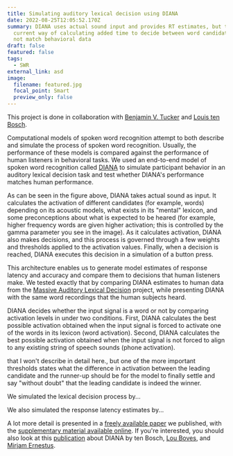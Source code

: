 ```yaml
---
title: Simulating auditory lexical decision using DIANA
date: 2022-08-25T12:05:52.170Z
summary: DIANA uses actual sound input and provides RT estimates, but the
  current way of calculating added time to decide between word candidates does
  not match behavioral data
draft: false
featured: false
tags:
  - SWR
external_link: asd
image:
  filename: featured.jpg
  focal_point: Smart
  preview_only: false
---
```

This project is done in collaboration with [Benjamin V. Tucker](https://sites.ualberta.ca/~bvtucker/index.html) and [Louis ten Bosch](https://scholar.google.com/citations?user=BtRalMYAAAAJ&hl=sr&oi=ao).

Computational models of spoken word recognition attempt to both describe and simulate the process of spoken word recognition. Usually, the performance of these models is compared against the performance of human listeners in behavioral tasks. We used an end-to-end model of spoken word recognition called [DIANA](https://www.internationalphoneticassociation.org/icphs-proceedings/ICPhS2015/Papers/ICPHS0480.pdf) to simulate participant behavior in an auditory lexical decision task and test whether DIANA's performance matches human performance.

As can be seen in the figure above, DIANA takes actual sound as input. It calculates the activation of different candidates (for example, words) depending on its acoustic models, what exists in its "mental" lexicon, and some preconceptions about what is expected to be heared (for example, higher frequency words are given higher activation; this is controlled by the gamma parameter you see in the image). As it calculates activation, DIANA also makes decisions, and this process is governed through a few weights and thresholds applied to the activation values. Finally, when a decision is reached, DIANA executes this decision in a simulation of a button press.

This architecture enables us to generate model estimates of response latency and accuracy and compare them to decisions that human listeners make. We tested exactly that by comparing DIANA estimates to human data from the [Massive Auditory Lexical Decision](http://aphl.artsrn.ualberta.ca/?page_id=827) project, while presenting DIANA with the same word recordings that the human subjects heard.

DIANA decides whether the input signal is a word or not by comparing activation levels in under two conditions. First, DIANA calculates the best possible activation obtained when the input signal is forced to activate one of the words in its lexicon (word activation). Second, DIANA calculates the best possible activation obtained when the input signal is not forced to align to any existing string of speech sounds (phone activation). 

 that I won't describe in detail here., but one of the more important thresholds states what the difference in activation between the leading candidate and the runner-up should be for the model to finally settle and say "without doubt" that the leading candidate is indeed the winner. 

We simulated the lexical decision process by...

We also simulated the response latency estimates by...



A lot more detail is presented in a [freely available paper](https://doi.org/10.1177/00238309221111752) we published, with the [supplementary material available online](https://doi.org/10.7939/r3-jdpa-dn72). If you're interested, you should also look at this [publication](https://www.mdpi.com/2076-3425/12/5/681) about DIANA by ten Bosch, [Lou Boves](https://www.researchgate.net/profile/Lou-Boves-2), and [Mirjam Ernestus](https://mirjamernestus.nl/Ernestus/Home.php).